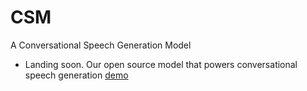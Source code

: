# CSM

A Conversational Speech Generation Model

- Landing soon. Our open source model that powers conversational speech generation [demo]( https://www.sesame.com/research/crossing_the_uncanny_valley_of_voice#demo)
